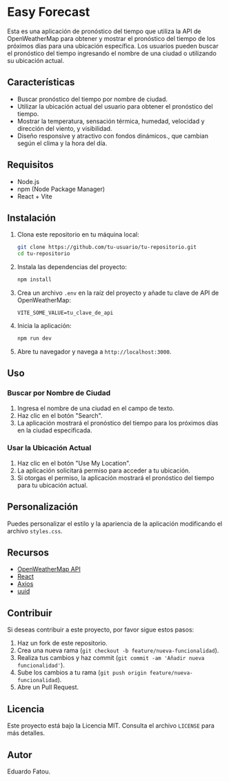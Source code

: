 # Easy Forecast

Esta es una aplicación de pronóstico del tiempo que utiliza la API de OpenWeatherMap para obtener y mostrar el pronóstico del tiempo de los próximos días para una ubicación específica. Los usuarios pueden buscar el pronóstico del tiempo ingresando el nombre de una ciudad o utilizando su ubicación actual.

## Características

- Buscar pronóstico del tiempo por nombre de ciudad.
- Utilizar la ubicación actual del usuario para obtener el pronóstico del tiempo.
- Mostrar la temperatura, sensación térmica, humedad, velocidad y dirección del viento, y visibilidad.
- Diseño responsive y atractivo con fondos dinámicos., que cambian según el clima y la hora del día.

## Requisitos

- Node.js
- npm (Node Package Manager)
- React + Vite

## Instalación

1. Clona este repositorio en tu máquina local:

    ```bash
    git clone https://github.com/tu-usuario/tu-repositorio.git
    cd tu-repositorio
    ```

2. Instala las dependencias del proyecto:

    ```bash
    npm install
    ```

3. Crea un archivo `.env` en la raíz del proyecto y añade tu clave de API de OpenWeatherMap:

    ```env
    VITE_SOME_VALUE=tu_clave_de_api
    ```

4. Inicia la aplicación:

    ```bash
    npm run dev
    ```

5. Abre tu navegador y navega a `http://localhost:3000`.

## Uso

### Buscar por Nombre de Ciudad

1. Ingresa el nombre de una ciudad en el campo de texto.
2. Haz clic en el botón "Search".
3. La aplicación mostrará el pronóstico del tiempo para los próximos días en la ciudad especificada.

### Usar la Ubicación Actual

1. Haz clic en el botón "Use My Location".
2. La aplicación solicitará permiso para acceder a tu ubicación.
3. Si otorgas el permiso, la aplicación mostrará el pronóstico del tiempo para tu ubicación actual.

## Personalización

Puedes personalizar el estilo y la apariencia de la aplicación modificando el archivo `styles.css`.

## Recursos

- [OpenWeatherMap API](https://openweathermap.org/api)
- [React](https://reactjs.org/)
- [Axios](https://github.com/axios/axios)
- [uuid](https://www.npmjs.com/package/uuid)

## Contribuir

Si deseas contribuir a este proyecto, por favor sigue estos pasos:

1. Haz un fork de este repositorio.
2. Crea una nueva rama (`git checkout -b feature/nueva-funcionalidad`).
3. Realiza tus cambios y haz commit (`git commit -am 'Añadir nueva funcionalidad'`).
4. Sube los cambios a tu rama (`git push origin feature/nueva-funcionalidad`).
5. Abre un Pull Request.

## Licencia

Este proyecto está bajo la Licencia MIT. Consulta el archivo `LICENSE` para más detalles.

## Autor
Eduardo Fatou.

